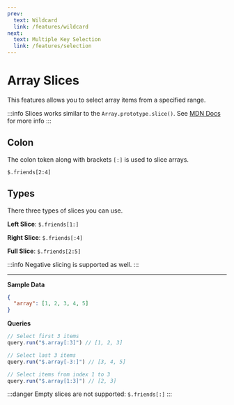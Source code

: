 ```yaml
---
prev:
  text: Wildcard
  link: /features/wildcard
next:
  text: Multiple Key Selection
  link: /features/selection
---
```


# Array Slices

This features allows you to select array items from a specified range.

:::info
Slices works similar to the `Array.prototype.slice()`.
See [MDN Docs](https://developer.mozilla.org/en-US/docs/Web/JavaScript/Reference/Global_Objects/Array/slice) for more info
:::

## Colon
The colon token along with brackets `[:]` is used to slice arrays.

`$.friends[2:4]`

## Types
There three types of slices you can use.

**Left Slice**: `$.friends[1:]`

**Right Slice**: `$.friends[:4]`

**Full Slice**: `$.friends[2:5]`

:::info
Negative slicing is supported as well.
:::

---

**Sample Data**
```json
{
  "array": [1, 2, 3, 4, 5]
}
```

**Queries**
```ts
// Select first 3 items
query.run("$.array[:3]") // [1, 2, 3]

// Select last 3 items
query.run("$.array[-3:]") // [3, 4, 5]

// Select items from index 1 to 3
query.run("$.array[1:3]") // [2, 3]
```

:::danger
Empty slices are not supported: `$.friends[:]`
:::
